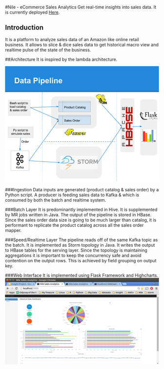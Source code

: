 #Nile - eCommerce Sales Analytics
Get real-time insights into sales data. It is currently deployed [Here](https://www.rituraja.com).

## Introduction
It is a platform to analyze sales data of an Amazon like online retail business. It allows to slice & dice sales data to get historical macro view and realtime pulse of the state of the business.

##Architecture
It is inspired by the lambda architecture.

![alt tag](https://github.com/rituraja/Nile/blob/master/pipeline.png "Architecture of Nile")

###Ingestion
Data inputs are generated (product catalog & sales order) by a Python script.
A producer is feeding sales data to Kafka & which is consumed by both the batch and realtime system.

###Batch Layer
It is predominantly implemented in Hive. It is supplemented by MR jobs written in Java. The output of the pipeline is stored in HBase. Since the sales order data size is going to be much larger than catalog, it is performant to replicate the product catalog across all the sales order mapper.

###Speed/Realtime Layer
The pipeline reads off of the same Kafka topic as the batch. It is implemented as Storm topology in Java. It writes the output to HBase tables for the serving layer. Since the topology is maintaining aggregations it is important to keep the concurrency safe and avoid contention on the output rows. This is achieved by field grouping on output key.

###Web Interface
It is implemented using Flask Framework and Highcharts.
![alt tag](https://github.com/rituraja/Nile/blob/master/NileDashboard.png "Nile - Dashboard")

